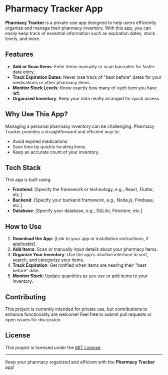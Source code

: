 # Pharmacy Tracker App

**Pharmacy Tracker** is a private-use app designed to help users efficiently organize and manage their pharmacy inventory. With this app, you can easily keep track of essential information such as expiration dates, stock levels, and more.

## Features

- **Add or Scan Items**: Enter items manually or scan barcodes for faster data entry.
- **Track Expiration Dates**: Never lose track of "best before" dates for your medications or other pharmacy items.
- **Monitor Stock Levels**: Know exactly how many of each item you have left.
- **Organized Inventory**: Keep your data neatly arranged for quick access.

## Why Use This App?

Managing a personal pharmacy inventory can be challenging. Pharmacy Tracker provides a straightforward and efficient way to:

- Avoid expired medications.
- Save time by quickly locating items.
- Keep an accurate count of your inventory.

## Tech Stack

This app is built using:

- **Frontend**: [Specify the framework or technology, e.g., React, Flutter, etc.]
- **Backend**: [Specify your backend framework, e.g., Node.js, Firebase, etc.]
- **Database**: [Specify your database, e.g., SQLite, Firestore, etc.]

## How to Use

1. **Download the App**: [Link to your app or installation instructions, if applicable].
2. **Add Items**: Scan or manually input details about your pharmacy items.
3. **Organize Your Inventory**: Use the app's intuitive interface to sort, search, and categorize your items.
4. **Track Expiration**: Get notified when items are nearing their "best before" date.
5. **Monitor Stock**: Update quantities as you use or add items to your inventory.

## Contributing

This project is currently intended for private use, but contributions to enhance functionality are welcome! Feel free to submit pull requests or open issues for discussion.

## License

This project is licensed under the [MIT License](LICENSE).

---

Keep your pharmacy organized and efficient with the **Pharmacy Tracker** app!
